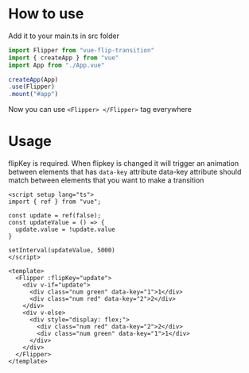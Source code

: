 # How to use

Add it to your main.ts in src folder
```javascript
import Flipper from "vue-flip-transition"
import { createApp } from "vue"
import App from "./App.vue"

createApp(App)
.use(Flipper)
.mount("#app")
```
Now you can use ```<Flipper> </Flipper>``` tag everywhere

# Usage
flipKey is required. When flipkey is changed it will trigger an animation between elements that has ```data-key``` attribute
data-key attribute should match between elements that you want to make a transition
```vue
<script setup lang="ts">
import { ref } from "vue";

const update = ref(false);
const updateValue = () => {
  update.value = !update.value
}

setInterval(updateValue, 5000)
</script>

<template>
  <Flipper :flipKey="update">
    <div v-if="update">
      <div class="num green" data-key="1">1</div>
      <div class="num red" data-key="2">2</div>
    </div>
    <div v-else>
      <div style="display: flex;">
        <div class="num red" data-key="2">2</div>
        <div class="num green" data-key="1">1</div>
      </div>
    </div>
  </Flipper>
</template>
```
